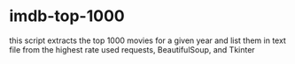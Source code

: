 # imdb-top-1000
this script extracts the top 1000 movies for a given year and list them in text file from the highest rate 
used requests, BeautifulSoup, and Tkinter
